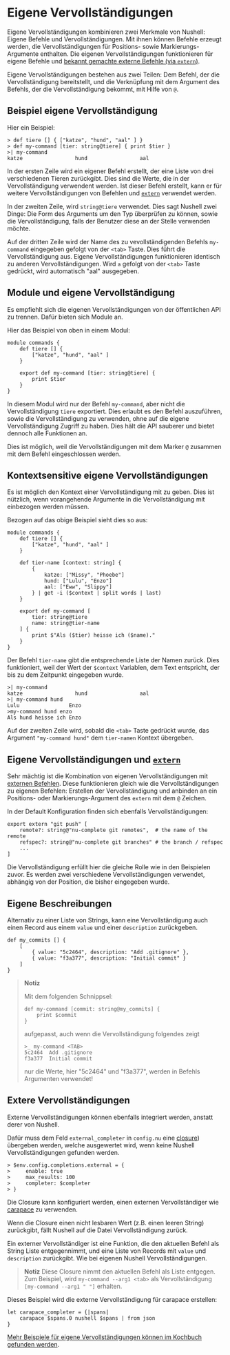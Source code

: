 # Eigene Vervollständigungen

Eigene Vervollständigungen kombinieren zwei Merkmale von Nushell:
Eigene Befehle und Vervollständigungen. Mit ihnen können Befehle erzeugt werden,
die Vervollständigungen für Positions- sowie Markierungs-Argumente enthalten.
Die eigenen Vervollständigungen funktionieren für eigene Befehle und [bekannt gemachte externe Befehle (via `extern`)](externs.md).

Eigene Vervollständigungen bestehen aus zwei Teilen:
Dem Befehl, der die Vervollständigung bereitstellt, und die Verknüpfung mit dem Argument des Befehls, der die Vervollständigung bekommt, mit Hilfe von `@`.

## Beispiel eigene Vervollständigung

Hier ein Beispiel:

```
> def tiere [] { ["katze", "hund", "aal" ] }
> def my-command [tier: string@tiere] { print $tier }
>| my-command
katze                 hund                 aal
```

In der ersten Zeile wird ein eigener Befehl erstellt, der eine Liste von drei verschiedenen Tieren zurückgibt.
Dies sind die Werte, die in der Vervollständigung verwendent werden. Ist dieser Befehl erstellt, kann er für weitere Vervollständigungen von Befehlen und [`extern`](/commands/docs/extern.md) verwendet werden.

In der zweiten Zeile, wird `string@tiere` verwendet.
Dies sagt Nushell zwei Dinge:
Die Form des Arguments um den Typ überprüfen zu können, sowie die Vervollständigung, falls der Benutzer diese an der Stelle verwenden möchte.

Auf der dritten Zeile wird der Name des zu vevollständigenden Befehls `my-command` eingegeben gefolgt von der `<tab>` Taste. Dies führt die Vervollständigung aus. Eigene Vervollständigungen funktionieren identisch zu anderen Vervollständigungen. Wird `a` gefolgt von der `<tab>` Taste gedrückt, wird automatisch "aal" ausgegeben.


## Module und eigene Vervollständigung

Es empfiehlt sich die eigenen Vervollständigungen von der öffentlichen API zu trennen. Dafür bieten sich Module an.

Hier das Beispiel von oben in einem Modul:

```
module commands {
    def tiere [] {
        ["katze", "hund", "aal" ]
    }

    export def my-command [tier: string@tiere] {
        print $tier
    }
}
```

In diesem Modul wird nur der Befehl `my-command`, aber nicht die Vervollständigung `tiere` exportiert. Dies erlaubt es den Befehl auszuführen, sowie die Vervollständigung zu verwenden, ohne auf die eigene Vervollständigung Zugriff zu haben.
Dies hält die API sauberer und bietet dennoch alle Funktionen an.

Dies ist möglich, weil die Vervollständigungen mit dem Marker `@` zusammen mit dem Befehl eingeschlossen werden.

## Kontextsensitive eigene Vervollständigungen

Es ist möglich den Kontext einer Vervollständigung mit zu geben. Dies ist nützlich, wenn vorangehende Argumente in die Vervollständigung mit einbezogen werden müssen.

Bezogen auf das obige Beispiel sieht dies so aus:

```
module commands {
    def tiere [] {
        ["katze", "hund", "aal" ]
    }

    def tier-name [context: string] {
        {
            katze: ["Missy", "Phoebe"]
            hund: ["Lulu", "Enzo"]
            aal: ["Eww", "Slippy"]
        } | get -i ($context | split words | last)
    }

    export def my-command [
        tier: string@tiere
        name: string@tier-name
    ] {
        print $"Als ($tier) heisse ich ($name)."
    }
}
```
Der Befehl `tier-name` gibt die entsprechende Liste der Namen zurück. Dies funktioniert, weil der Wert der `$context` Variablen, dem Text entspricht, der bis zu dem Zeitpunkt eingegeben wurde.

```
>| my-command
katze                 hund                 aal
>| my-command hund
Lulu                Enzo
>my-command hund enzo
Als hund heisse ich Enzo
```

Auf der zweiten Zeile wird, sobald die `<tab>` Taste gedrückt wurde, das Argument `"my-command hund"` dem `tier-namen` Kontext übergeben.

## Eigene Vervollständigungen und [`extern`](/commands/docs/extern.md)

Sehr mächtig ist die Kombination von eigenen Vervollständigungen mit [externen Befehlen](externs.md). Diese funktionieren gleich wie die Vervollständigungen zu eigenen Befehlen:
Erstellen der Vervollständigung und anbinden an ein Positions- oder Markierungs-Argument des `extern` mit dem `@` Zeichen.

In der Default Konfiguration finden sich ebenfalls Vervollständigungen:

```
export extern "git push" [
    remote?: string@"nu-complete git remotes",  # the name of the remote
    refspec?: string@"nu-complete git branches" # the branch / refspec
    ...
]
```

Die Vervollständigung erfüllt hier die gleiche Rolle wie in den Beispielen zuvor. Es werden zwei verschiedene Vervollständigungen verwendet, abhängig von der Position, die bisher eingegeben wurde.

## Eigene Beschreibungen

Alternativ zu einer Liste von Strings, kann eine Vervollständigung auch einen Record aus einem `value` und einer `description` zurückgeben.

```
def my_commits [] {
    [
        { value: "5c2464", description: "Add .gitignore" },
        { value: "f3a377", description: "Initial commit" }
    ]
}
```

> **Notiz**
>
> Mit dem folgenden Schnippsel:
>
> ```nu
> def my-command [commit: string@my_commits] {
>     print $commit
> }
> ```
> 
> aufgepasst, auch wenn die Vervollständigung folgendes zeigt
>
> ```nu
> >_ my-command <TAB>
> 5c2464  Add .gitignore
> f3a377  Initial commit
> ```
>
> nur die Werte, hier "5c2464" und "f3a377", werden in Befehls Argumenten verwendet!

## Extere Vervollständigungen

Externe Vervollständigungen können ebenfalls integriert werden, anstatt derer von Nushell.

Dafür muss dem Feld `external_completer` in `config.nu` eine [closure](/book/types_of_data.md#closures)) übergeben werden, welche ausgewertet wird, wenn keine Nushell Vervollständigungen gefunden werden.

```nu
> $env.config.completions.external = {
>     enable: true
>     max_results: 100
>     completer: $completer
> }
```

Die Closure kann konfiguriert werden, einen externen Vervollständiger wie [carapace](https://github.com/rsteube/carapace-bin) zu verwenden.

Wenn die Closure einen nicht lesbaren Wert (z.B. einen leeren String) zurückgibt, fällt Nushell auf die Datei Vervollständigung zurück.

Ein externer Vervollständiger ist eine Funktion, die den aktuellen Befehl als String Liste entgegennimmt, und eine Liste von Records mit `value` und `description` zurückgibt. Wie bei eigenen Nushell Vervollständigungen.

> **Notiz**
> Diese Closure nimmt den aktuellen Befehl als Liste entgegen. Zum Beispiel, wird `my-command --arg1 <tab>` als Vervollständigung `[my-command --arg1 " "]` erhalten.

Dieses Beispiel wird die externe Vervollständigung für carapace erstellen:

```nu
let carapace_completer = {|spans|
    carapace $spans.0 nushell $spans | from json
}
```

[Mehr Beispiele für eigene Vervollständigungen können im Kochbuch gefunden werden](../cookbook/external_completers.md).

